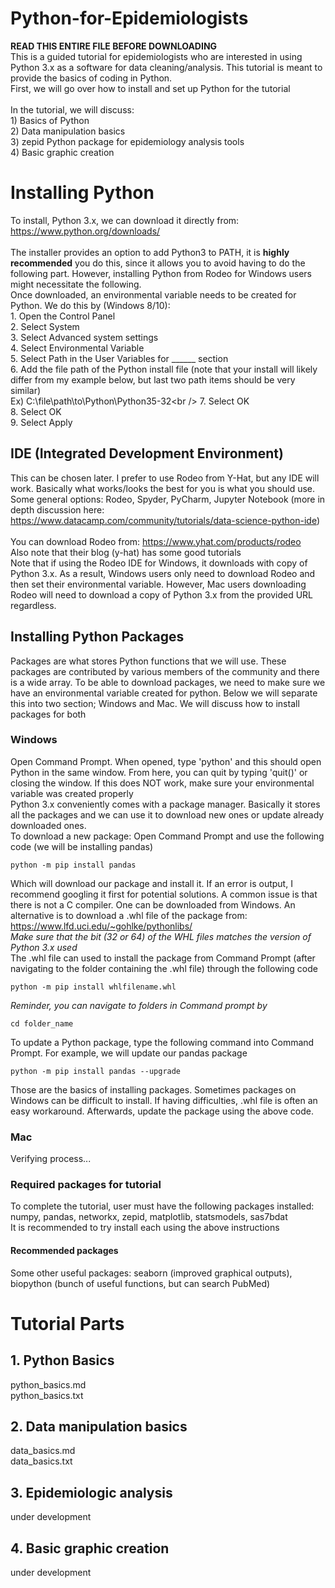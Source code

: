 # Python-for-Epidemiologists
**READ THIS ENTIRE FILE BEFORE DOWNLOADING**<br />
This is a guided tutorial for epidemiologists who are interested in using Python 3.x as a software for data cleaning/analysis. This tutorial is meant to provide the basics of coding in Python.<br />
First, we will go over how to install and set up Python for the tutorial<br /><br />
In the tutorial, we will discuss: <br />
    1) Basics of Python <br />
    2) Data manipulation basics<br />
    3) zepid Python package for epidemiology analysis tools<br />
    4) Basic graphic creation<br />

# Installing Python
To install, Python 3.x, we can download it directly from: https://www.python.org/downloads/ <br /> <br />
The installer provides an option to add Python3 to PATH, it is **highly recommended** you do this, since it allows you to avoid having to do the following part. However, installing Python from Rodeo for Windows users might necessitate the following.<br />
Once downloaded, an environmental variable needs to be created for Python. We do this by (Windows 8/10):<br />
    1. Open the Control Panel<br />
    2. Select System<br />
    3. Select Advanced system settings<br />
    4. Select Environmental Variable<br />
    5. Select Path in the User Variables for ______ section<br />
    6. Add the file path of the Python install file (note that your install will likely differ from my example below, but last two path items should be very similar)<br />
        Ex) C:\file\path\to\Python\Python35-32\<br />
    7. Select OK<br />
    8. Select OK<br />
    9. Select Apply<br />

## IDE (Integrated Development Environment)
This can be chosen later. I prefer to use Rodeo from Y-Hat, but any IDE will work. Basically what works/looks the best for you is what you should use. Some general options: Rodeo, Spyder, PyCharm, Jupyter Notebook (more in depth discussion here: https://www.datacamp.com/community/tutorials/data-science-python-ide)
<br /> <br />
You can download Rodeo from: https://www.yhat.com/products/rodeo <br />
Also note that their blog (y-hat) has some good tutorials <br />
Note that if using the Rodeo IDE for Windows, it downloads with copy of Python 3.x. As a result, Windows users only need to download Rodeo and then set their environmental variable. However, Mac users downloading Rodeo will need to download a copy of Python 3.x from the provided URL regardless.

## Installing Python Packages
Packages are what stores Python functions that we will use. These packages are contributed by various members of the community and there is a wide array. To be able to download packages, we need to make sure we have an environmental variable created for python. Below we will separate this into two section; Windows and Mac. We will discuss how to install packages for both
### Windows
Open Command Prompt. When opened, type 'python' and this should open Python in the same window. From here, you can quit by typing 'quit()' or closing the window. If this does NOT work, make sure your environmental variable was created properly <br />
Python 3.x conveniently comes with a package manager. Basically it stores all the packages and we can use it to download new ones or update already downloaded ones. <br />
To download a new package: Open Command Prompt and use the following code (we will be installing pandas)
```
python -m pip install pandas
```
Which will download our package and install it. If an error is output, I recommend googling it first for potential solutions. A common issue is that there is not a C compiler. One can be downloaded from Windows. An alternative is to download a .whl file of the package from: https://www.lfd.uci.edu/~gohlke/pythonlibs/ <br />
*Make sure that the bit (32 or 64) of the WHL files matches the version of Python 3.x used* <br />
The .whl file can used to install the package from Command Prompt (after navigating to the folder containing the .whl file) through the following code <br />
```
python -m pip install whlfilename.whl
```
*Reminder, you can navigate to folders in Command prompt by*
```
cd folder_name
```
To update a Python package, type the following command into Command Prompt. For example, we will update our pandas package
```
python -m pip install pandas --upgrade
```
Those are the basics of installing packages. Sometimes packages on Windows can be difficult to install. If having difficulties, .whl file is often an easy workaround. Afterwards, update the package using the above code.
### Mac
Verifying process...

### Required packages for tutorial
To complete the tutorial, user must have the following packages installed: numpy, pandas, networkx, zepid, matplotlib, statsmodels, sas7bdat<br />
It is recommended to try install each using the above instructions

#### Recommended packages
Some other useful packages: seaborn (improved graphical outputs), biopython (bunch of useful functions, but can search PubMed)

# Tutorial Parts
## 1. Python Basics
python_basics.md<br />
python_basics.txt
## 2. Data manipulation basics
data_basics.md<br />
data_basics.txt
## 3. Epidemiologic analysis
under development
## 4. Basic graphic creation
under development
